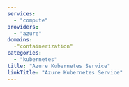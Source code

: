 ```yaml
---
services:
  - "compute"
providers:
  - "azure"
domains:
  -"containerization"
categories:
  - "kubernetes"
title: "Azure Kubernetes Service"
linkTitle: "Azure Kubernetes Service"
---
```


